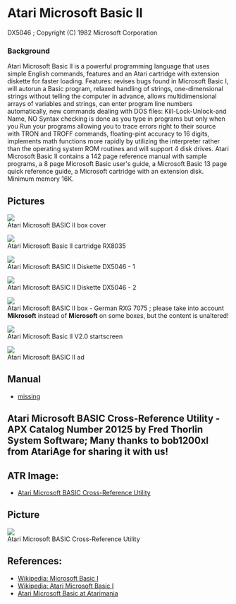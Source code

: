 # Atari Microsoft Basic II  
DX5046 ; Copyright (C) 1982 Microsoft Corporation  
  
### Background  
Atari Microsoft Basic II is a powerful programming language that uses simple English commands, features and an Atari cartridge with extension diskette for faster loading. Features: revises bugs found in Microsoft Basic I, will autorun a Basic program, relaxed handling of strings, one-dimensional strings without telling the computer in advance, allows multidimensional arrays of variables and strings, can enter program line numbers automatically, new commands dealing with DOS files: Kill-Lock-Unlock-and Name, NO Syntax checking is done as you type in programs but only when you Run your programs allowing you to trace errors right to their source with TRON and TROFF commands, floating-pint accuracy to 16 digits, implements math functions more rapidly by utilizing the interpreter rather than the operating system ROM routines and will support 4 disk drives. Atari Microsoft Basic II contains a 142 page reference manual with sample programs, a 8 page Microsoft Basic user's guide, a Microsoft Basic 13 page quick reference guide, a Microsoft cartridge with an extension disk. Minimum memory 16K.  
  
## Pictures  
![](attachments/Atari+Microsoft+BASIC+II-Programming+Language.jpg)  
Atari Microsoft BASIC II box cover  
  
![](attachments/Atari+Microsoft+BASIC+II+Cartridge.jpg)  
Atari Microsoft Basic II cartridge RX8035  
  
![](attachments/Microsoft+Basic+II+Disk.jpg)  
Atari Microsoft BASIC II Diskette DX5046 - 1  
  
![](attachments/Atari+Microsoft+BASIC+II+Diskette+DX5046.jpg)  
Atari Microsoft BASIC II Diskette DX5046 - 2  
  
![](attachments/Microsoft+Basic+II+D-Cover.jpg)  
Atari Microsoft BASIC II box - German RXG 7075 ; please take into account __Mikrosoft__ instead of __Microsoft__ on some boxes, but the content is unaltered!  
  
![](attachments/Atari+Microsoft+Basic+II+V2.0+%28C%29+1982+Microsoft.jpg)  
Atari Microsoft Basic II V2.0 startscreen  
  
![](attachments/Atari+Microsoft+BASIC+II.jpg)  
Atari Microsoft BASIC II ad  
  
## Manual  
- [missing](../missing/index.md)  
  
## Atari Microsoft BASIC Cross-Reference Utility - APX Catalog Number 20125 by Fred Thorlin System Software; Many thanks to bob1200xl from AtariAge for sharing it with us!  
  
## ATR Image:  
- [Atari Microsoft BASIC Cross-Reference Utility](http://www.atarimania.com/utility-atari-400-800-xl-xe-microsoft-basic-cross-reference-utility_30054.html)  
  
## Picture  
![](attachments/ATARI+Microsoft+BASIC+Cross-Reference+Utility.jpg)  
Atari Microsoft BASIC Cross-Reference Utility  
  
## References:  
- [Wikipedia: Microsoft Basic I](http://en.wikipedia.org/wiki/Microsoft_Basic)  
- [Wikipedia: Atari Microsoft Basic I](http://en.wikipedia.org/wiki/Atari_Microsoft_BASIC)  
- [Atari Microsoft Basic at Atarimania](http://www.atarimania.com/list_utilities_atari_search_77.105.99.114.111.115.111.102.116.32.66.65.83.73.67._8_U.html)  
